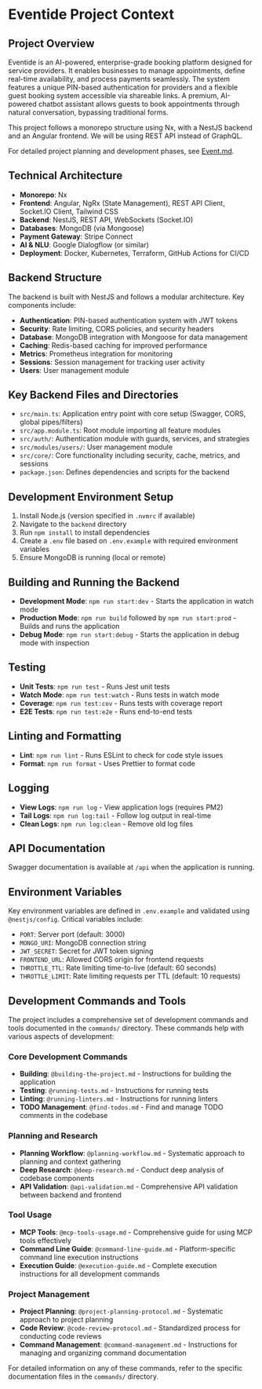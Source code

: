 # Eventide Project Context

## Project Overview

Eventide is an AI-powered, enterprise-grade booking platform designed for service providers. It enables businesses to manage appointments, define real-time availability, and process payments seamlessly. The system features a unique PIN-based authentication for providers and a flexible guest booking system accessible via shareable links. A premium, AI-powered chatbot assistant allows guests to book appointments through natural conversation, bypassing traditional forms.

This project follows a monorepo structure using Nx, with a NestJS backend and an Angular frontend. We will be using REST API instead of GraphQL.

For detailed project planning and development phases, see [Event.md](Event.md).

## Technical Architecture

- **Monorepo**: Nx
- **Frontend**: Angular, NgRx (State Management), REST API Client, Socket.IO Client, Tailwind CSS
- **Backend**: NestJS, REST API, WebSockets (Socket.IO)
- **Databases**: MongoDB (via Mongoose)
- **Payment Gateway**: Stripe Connect
- **AI & NLU**: Google Dialogflow (or similar)
- **Deployment**: Docker, Kubernetes, Terraform, GitHub Actions for CI/CD

## Backend Structure

The backend is built with NestJS and follows a modular architecture. Key components include:

- **Authentication**: PIN-based authentication system with JWT tokens
- **Security**: Rate limiting, CORS policies, and security headers
- **Database**: MongoDB integration with Mongoose for data management
- **Caching**: Redis-based caching for improved performance
- **Metrics**: Prometheus integration for monitoring
- **Sessions**: Session management for tracking user activity
- **Users**: User management module

## Key Backend Files and Directories

- `src/main.ts`: Application entry point with core setup (Swagger, CORS, global pipes/filters)
- `src/app.module.ts`: Root module importing all feature modules
- `src/auth/`: Authentication module with guards, services, and strategies
- `src/modules/users/`: User management module
- `src/core/`: Core functionality including security, cache, metrics, and sessions
- `package.json`: Defines dependencies and scripts for the backend

## Development Environment Setup

1. Install Node.js (version specified in `.nvmrc` if available)
2. Navigate to the `backend` directory
3. Run `npm install` to install dependencies
4. Create a `.env` file based on `.env.example` with required environment variables
5. Ensure MongoDB is running (local or remote)

## Building and Running the Backend

- **Development Mode**: `npm run start:dev` - Starts the application in watch mode
- **Production Mode**: `npm run build` followed by `npm run start:prod` - Builds and runs the application
- **Debug Mode**: `npm run start:debug` - Starts the application in debug mode with inspection

## Testing

- **Unit Tests**: `npm run test` - Runs Jest unit tests
- **Watch Mode**: `npm run test:watch` - Runs tests in watch mode
- **Coverage**: `npm run test:cov` - Runs tests with coverage report
- **E2E Tests**: `npm run test:e2e` - Runs end-to-end tests

## Linting and Formatting

- **Lint**: `npm run lint` - Runs ESLint to check for code style issues
- **Format**: `npm run format` - Uses Prettier to format code

## Logging

- **View Logs**: `npm run log` - View application logs (requires PM2)
- **Tail Logs**: `npm run log:tail` - Follow log output in real-time
- **Clean Logs**: `npm run log:clean` - Remove old log files

## API Documentation

Swagger documentation is available at `/api` when the application is running.

## Environment Variables

Key environment variables are defined in `.env.example` and validated using `@nestjs/config`. Critical variables include:

- `PORT`: Server port (default: 3000)
- `MONGO_URI`: MongoDB connection string
- `JWT_SECRET`: Secret for JWT token signing
- `FRONTEND_URL`: Allowed CORS origin for frontend requests
- `THROTTLE_TTL`: Rate limiting time-to-live (default: 60 seconds)
- `THROTTLE_LIMIT`: Rate limiting requests per TTL (default: 10 requests)

## Development Commands and Tools

The project includes a comprehensive set of development commands and tools documented in the `commands/` directory. These commands help with various aspects of development:

### Core Development Commands

- **Building**: `@building-the-project.md` - Instructions for building the application
- **Testing**: `@running-tests.md` - Instructions for running tests
- **Linting**: `@running-linters.md` - Instructions for running linters
- **TODO Management**: `@find-todos.md` - Find and manage TODO comments in the codebase

### Planning and Research

- **Planning Workflow**: `@planning-workflow.md` - Systematic approach to planning and context gathering
- **Deep Research**: `@deep-research.md` - Conduct deep analysis of codebase components
- **API Validation**: `@api-validation.md` - Comprehensive API validation between backend and frontend

### Tool Usage

- **MCP Tools**: `@mcp-tools-usage.md` - Comprehensive guide for using MCP tools effectively
- **Command Line Guide**: `@command-line-guide.md` - Platform-specific command line execution instructions
- **Execution Guide**: `@execution-guide.md` - Complete execution instructions for all development commands

### Project Management

- **Project Planning**: `@project-planning-protocol.md` - Systematic approach to project planning
- **Code Review**: `@code-review-protocol.md` - Standardized process for conducting code reviews
- **Command Management**: `@command-management.md` - Instructions for managing and organizing command documentation

For detailed information on any of these commands, refer to the specific documentation files in the `commands/` directory.